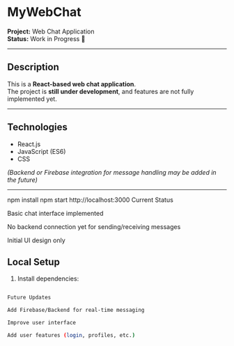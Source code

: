 # MyWebChat

**Project:** Web Chat Application  
**Status:** Work in Progress 🚧

---

## Description
This is a **React-based web chat application**.  
The project is **still under development**, and features are not fully implemented yet.

---

## Technologies
- React.js  
- JavaScript (ES6)  
- CSS  

*(Backend or Firebase integration for message handling may be added in the future)*

---
npm install
npm start
http://localhost:3000
Current Status


Basic chat interface implemented

No backend connection yet for sending/receiving messages

Initial UI design only

## Local Setup
1. Install dependencies:
```bash

Future Updates

Add Firebase/Backend for real-time messaging

Improve user interface

Add user features (login, profiles, etc.)

